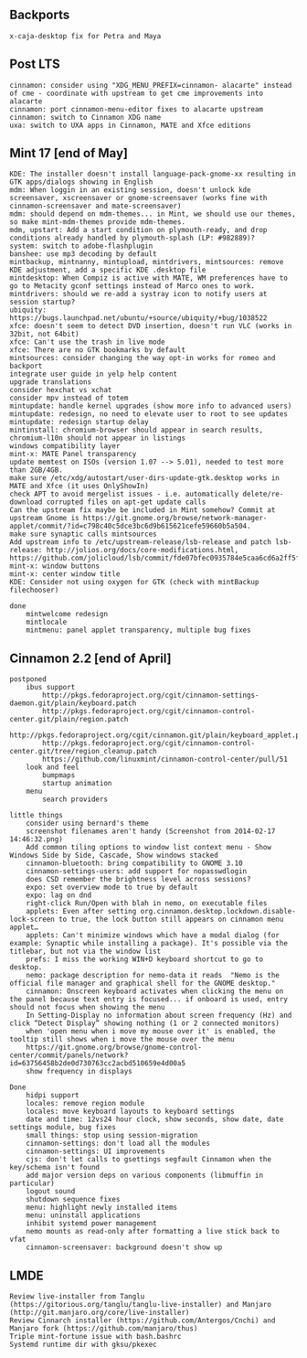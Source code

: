
Backports
---------
	x-caja-desktop fix for Petra and Maya

Post LTS
--------
	cinnamon: consider using "XDG_MENU_PREFIX=cinnamon- alacarte" instead of cme - coordinate with upstream to get cme improvements into alacarte
	cinnamon: port cinnamon-menu-editor fixes to alacarte upstream
	cinnamon: switch to Cinnamon XDG name
	uxa: switch to UXA apps in Cinnamon, MATE and Xfce editions


Mint 17 [end of May]
--------------------
	KDE: The installer doesn't install language-pack-gnome-xx resulting in GTK apps/dialogs showing in English
	mdm: When loggin in an existing session, doesn't unlock kde screensaver, xscreensaver or gnome-screensaver (works fine with cinnamon-screensaver and mate-screensaver)	 
	mdm: should depend on mdm-themes... in Mint, we should use our themes, so make mint-mdm-themes provide mdm-themes.
	mdm, upstart: Add a start condition on plymouth-ready, and drop conditions already handled by plymouth-splash (LP: #982889)?
	system: switch to adobe-flashplugin
	banshee: use mp3 decoding by default
	mintbackup, mintnanny, mintupload, mintdrivers, mintsources: remove KDE adjustment, add a specific KDE .desktop file
	mintdesktop: When Compiz is active with MATE, WM preferences have to go to Metacity gconf settings instead of Marco ones to work.
	mintdrivers: should we re-add a systray icon to notify users at session startup?	
	ubiquity: https://bugs.launchpad.net/ubuntu/+source/ubiquity/+bug/1038522
	xfce: doesn't seem to detect DVD insertion, doesn't run VLC (works in 32bit, not 64bit)
	xfce: Can't use the trash in live mode
	xfce: There are no GTK bookmarks by default
	mintsources: consider changing the way opt-in works for romeo and backport	
	integrate user guide in yelp help content
	upgrade translations
	consider hexchat vs xchat
	consider mpv instead of totem
	mintupdate: handle kernel upgrades (show more info to advanced users)
	mintupdate: redesign, no need to elevate user to root to see updates
	mintupdate: redesign startup delay
	mintinstall: chromium-browser should appear in search results, chromium-l10n should not appear in listings
	windows compatibility layer
	mint-x: MATE Panel transparency	
	update memtest on ISOs (version 1.07 --> 5.01), needed to test more than 2GB/4GB.
	make sure /etc/xdg/autostart/user-dirs-update-gtk.desktop works in MATE and Xfce (it uses OnlyShowIn)
	check APT to avoid mergelist issues - i.e. automatically delete/re-download corrupted files on apt-get update calls
	Can the upstream fix maybe be included in Mint somehow? Commit at upstream Gnome is https://git.gnome.org/browse/network-manager-applet/commit/?id=c798c40c5dce3bc6d9b615621cefe59660b5a504.
	make sure synaptic calls mintsources
	Add upstream info to /etc/upstream-release/lsb-release and patch lsb-release: http://jolios.org/docs/core-modifications.html, https://github.com/jolicloud/lsb/commit/fde07bfec0935784e5caa6cd6a2ff5f81c3d0ad4
	mint-x: window buttons
	mint-x: center window title
	KDE: Consider not using oxygen for GTK (check with mintBackup filechooser)

	done
		mintwelcome redesign
		mintlocale
		mintmenu: panel applet transparency, multiple bug fixes


Cinnamon 2.2 [end of April]
---------------------------	 
	postponed
		ibus support		
			http://pkgs.fedoraproject.org/cgit/cinnamon-settings-daemon.git/plain/keyboard.patch 
			http://pkgs.fedoraproject.org/cgit/cinnamon-control-center.git/plain/region.patch 
			http://pkgs.fedoraproject.org/cgit/cinnamon.git/plain/keyboard_applet.patch
			http://pkgs.fedoraproject.org/cgit/cinnamon-control-center.git/tree/region_cleanup.patch
			https://github.com/linuxmint/cinnamon-control-center/pull/51	
		look and feel
			bumpmaps		
			startup animation
		menu		
			search providers
	
	little things
		consider using bernard's theme
		screenshot filenames aren't handy (Screenshot from 2014-02-17 14:46:32.png)
		Add common tiling options to window list context menu - Show Windows Side by Side, Cascade, Show windows stacked
		cinnamon-bluetooth: bring compatibility to GNOME 3.10
		cinnamon-settings-users: add support for nopasswdlogin
		does CSD remember the brightness level across sessions?
		expo: set overview mode to true by default
		expo: lag on dnd		
		right-click Run/Open with blah in nemo, on executable files		
		applets: Even after setting org.cinnamon.desktop.lockdown.disable-lock-screen to true, the lock button still appears on cinnamon menu applet…
		applets: Can't minimize windows which have a modal dialog (for example: Synaptic while installing a package). It's possible via the titlebar, but not via the window list
		prefs: I miss the working WIN+D keyboard shortcut to go to desktop.
		nemo: package description for nemo-data it reads  "Nemo is the official file manager and graphical shell for the GNOME desktop."
		cinnamon: Onscreen keyboard activates when clicking the menu on the panel because text entry is focused... if onboard is used, entry should not focus when showing the menu	
 		In Setting-Display no information about screen frequency (Hz) and click “Detect Display” showing nothing (1 or 2 connected monitors)
		when 'open menu when i move my mouse over it' is enabled, the tooltip still shows when i move the mouse over the menu
		https://git.gnome.org/browse/gnome-control-center/commit/panels/network?id=63756458b2de0d730763cc2acbd510659e4d00a5
		show frequency in displays

	Done
		hidpi support
		locales: remove region module
		locales: move keyboard layouts to keyboard settings
		date and time: 12vs24 hour clock, show seconds, show date, date settings module, bug fixes
		small things: stop using session-migration
		cinnamon-settings: don't load all the modules
		cinnamon-settings: UI improvements
		cjs: don't let calls to gsettings segfault Cinnamon when the key/schema isn't found
		add major version deps on various components (libmuffin in particular)
		logout sound
		shutdown sequence fixes
		menu: highlight newly installed items
		menu: uninstall applications
		inhibit systemd power management
		nemo mounts as read-only after formatting a live stick back to vfat
		cinnamon-screensaver: background doesn't show up


LMDE
----
	Review live-installer from Tanglu (https://gitorious.org/tanglu/tanglu-live-installer) and Manjaro (http://git.manjaro.org/core/live-installer)
	Review Cinnarch installer (https://github.com/Antergos/Cnchi) and Manjaro fork (https://github.com/manjaro/thus)
	Triple mint-fortune issue with bash.bashrc
	Systemd runtime dir with gksu/pkexec